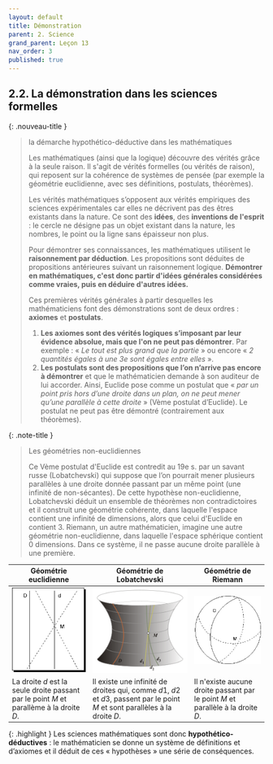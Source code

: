 ```yaml
---
layout: default
title: Démonstration
parent: 2. Science
grand_parent: Leçon 13
nav_order: 3
published: true
---
```

## 2.2. La démonstration dans les sciences formelles

{: .nouveau-title }
> la démarche hypothético-déductive dans les mathématiques
>
> Les mathématiques (ainsi que la logique) découvre des vérités grâce à la seule raison. Il s'agit de vérités formelles (ou vérités de raison), qui reposent sur la cohérence de systèmes de pensée (par exemple la géométrie euclidienne, avec ses définitions, postulats, théorèmes). 
> 
> Les vérités mathématiques s’opposent aux vérités empiriques des sciences expérimentales car elles ne décrivent pas des êtres existants dans la nature. Ce sont des **idées**, des **inventions de l'esprit** : le cercle ne désigne pas un objet existant dans la nature, les nombres, le point ou la ligne sans épaisseur non plus.
>
> Pour démontrer ses connaissances, les mathématiques utilisent le **raisonnement par déduction**. Les propositions sont déduites de propositions antérieures suivant un raisonnement logique. **Démontrer en mathématiques, c'est donc partir d'idées générales considérées comme vraies, puis en déduire d'autres idées.**
>
> Ces premières vérités générales à partir desquelles les mathématiciens font des démonstrations sont de deux ordres : **axiomes** et **postulats**.
>
> 1. **Les axiomes sont des vérités logiques s’imposant par leur évidence absolue, mais que l'on ne peut pas démontrer**. Par exemple : « *Le tout est plus grand que la partie* » ou encore « *2 quantités égales à une 3e sont égales entre elles* ».
> 2. **Les postulats sont des propositions que l’on n’arrive pas encore à démontrer** et que le mathématicien demande à son auditeur de lui accorder. Ainsi, Euclide pose comme un postulat que « *par un point pris hors d’une droite dans un plan, on ne peut mener qu’une parallèle à cette droite* » (Vème postulat d’Euclide). Le postulat ne peut pas être démontré (contrairement aux théorèmes).

{: .note-title }
> Les géométries non-euclidiennes
> 
> Ce Vème postulat d'Euclide est contredit au 19e s. par un savant russe (Lobatchevski) qui suppose que l’on pourrait mener plusieurs parallèles à une droite donnée passant par un même point (une infinité de non-sécantes). De cette hypothèse non-euclidienne, Lobatchevski déduit un ensemble de théorèmes non contradictoires et il construit une géométrie cohérente, dans laquelle l'espace contient une infinité de dimensions, alors que celui d'Euclide en contient 3. Riemann, un autre mathématicien, imagine une autre géométrie non-euclidienne, dans laquelle l'espace sphérique contient 0 dimensions. Dans ce système, il ne passe aucune droite parallèle à une première.


| Géométrie euclidienne   | Géométrie de Lobatchevski    | Géométrie de Riemann        |
| -------------------------------- | -------------------------- | ----------------------- |
| <img src="../../assets/img/euclide.png" style="zoom:150%;" /> | <img src="../../assets/img/lobat.png" style="zoom:150%;" /> | <img src="../../assets/img/riemann.png" style="zoom:150%;" /> |
| La droite *d* est la seule droite passant par le point *M* et parallème à la droite *D*. | Il existe une infinité de droites qui, comme *d*1, *d*2 et *d*3, passent par le point *M* et sont parallèles à la droite *D*. | Il n'existe aucune droite passant par le point *M* et parallèle à la droite *D*. |

{: .highlight }
Les sciences mathématiques sont donc **hypothético-déductives** : le mathématicien se donne un système de définitions et d’axiomes et il déduit de ces « hypothèses » une série de conséquences.